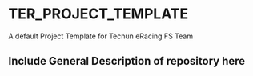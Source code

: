 # TER_PROJECT_TEMPLATE
 A default Project Template for Tecnun eRacing FS Team
 ## Include General Description of repository here

